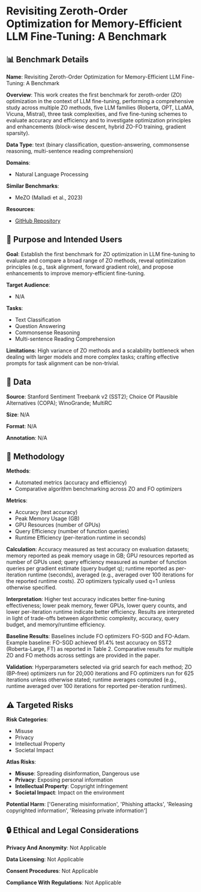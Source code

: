 # Revisiting Zeroth-Order Optimization for Memory-Efficient LLM Fine-Tuning: A Benchmark

## 📊 Benchmark Details

**Name**: Revisiting Zeroth-Order Optimization for Memory-Efficient LLM Fine-Tuning: A Benchmark

**Overview**: This work creates the first benchmark for zeroth-order (ZO) optimization in the context of LLM fine-tuning, performing a comprehensive study across multiple ZO methods, five LLM families (Roberta, OPT, LLaMA, Vicuna, Mistral), three task complexities, and five fine-tuning schemes to evaluate accuracy and efficiency and to investigate optimization principles and enhancements (block-wise descent, hybrid ZO-FO training, gradient sparsity).

**Data Type**: text (binary classification, question-answering, commonsense reasoning, multi-sentence reading comprehension)

**Domains**:
- Natural Language Processing

**Similar Benchmarks**:
- MeZO (Malladi et al., 2023)

**Resources**:
- [GitHub Repository](https://github.com/ZO-Bench/ZO-LLM)

## 🎯 Purpose and Intended Users

**Goal**: Establish the first benchmark for ZO optimization in LLM fine-tuning to evaluate and compare a broad range of ZO methods, reveal optimization principles (e.g., task alignment, forward gradient role), and propose enhancements to improve memory-efficient fine-tuning.

**Target Audience**:
- N/A

**Tasks**:
- Text Classification
- Question Answering
- Commonsense Reasoning
- Multi-sentence Reading Comprehension

**Limitations**: High variance of ZO methods and a scalability bottleneck when dealing with larger models and more complex tasks; crafting effective prompts for task alignment can be non-trivial.

## 💾 Data

**Source**: Stanford Sentiment Treebank v2 (SST2); Choice Of Plausible Alternatives (COPA); WinoGrande; MultiRC

**Size**: N/A

**Format**: N/A

**Annotation**: N/A

## 🔬 Methodology

**Methods**:
- Automated metrics (accuracy and efficiency)
- Comparative algorithm benchmarking across ZO and FO optimizers

**Metrics**:
- Accuracy (test accuracy)
- Peak Memory Usage (GB)
- GPU Resources (number of GPUs)
- Query Efficiency (number of function queries)
- Runtime Efficiency (per-iteration runtime in seconds)

**Calculation**: Accuracy measured as test accuracy on evaluation datasets; memory reported as peak memory usage in GB; GPU resources reported as number of GPUs used; query efficiency measured as number of function queries per gradient estimate (query budget q); runtime reported as per-iteration runtime (seconds), averaged (e.g., averaged over 100 iterations for the reported runtime costs). ZO optimizers typically used q=1 unless otherwise specified.

**Interpretation**: Higher test accuracy indicates better fine-tuning effectiveness; lower peak memory, fewer GPUs, lower query counts, and lower per-iteration runtime indicate better efficiency. Results are interpreted in light of trade-offs between algorithmic complexity, accuracy, query budget, and memory/runtime efficiency.

**Baseline Results**: Baselines include FO optimizers FO-SGD and FO-Adam. Example baseline: FO-SGD achieved 91.4% test accuracy on SST2 (Roberta-Large, FT) as reported in Table 2. Comparative results for multiple ZO and FO methods across settings are provided in the paper.

**Validation**: Hyperparameters selected via grid search for each method; ZO (BP-free) optimizers run for 20,000 iterations and FO optimizers run for 625 iterations unless otherwise stated; runtime averages computed (e.g., runtime averaged over 100 iterations for reported per-iteration runtimes).

## ⚠️ Targeted Risks

**Risk Categories**:
- Misuse
- Privacy
- Intellectual Property
- Societal Impact

**Atlas Risks**:
- **Misuse**: Spreading disinformation, Dangerous use
- **Privacy**: Exposing personal information
- **Intellectual Property**: Copyright infringement
- **Societal Impact**: Impact on the environment

**Potential Harm**: ['Generating misinformation', 'Phishing attacks', 'Releasing copyrighted information', 'Releasing private information']

## 🔒 Ethical and Legal Considerations

**Privacy And Anonymity**: Not Applicable

**Data Licensing**: Not Applicable

**Consent Procedures**: Not Applicable

**Compliance With Regulations**: Not Applicable
